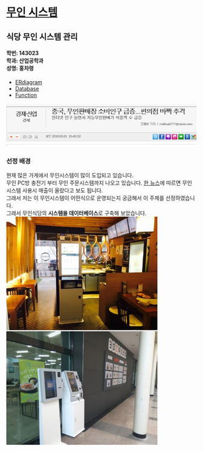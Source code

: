 <!doctype html>
<html>
<head>
<title>메인 화면</title>
<meta charset="utf-8">
</head>
<body>
  <h1><a href="1.html">무인 시스템</a></h1>
  <h2>식당 무인 시스템 관리</h2>

  <h4>
      학번: 143023<br>
      학과: 산업공학과<br>
      성명: 홍차령</h4>
  <ul>
    <li> <a href="ERdiagram.html" title="ERdiagram">ERdiagram</a></li>
    <li> <a href="2.html">Database</a></li>
    <li> <a href="3.html">Function</a></li>
  </ul>
<img src="뉴스기사1.jpg" width=600>
<h3>선정 배경</h3>
  현재 많은 가게에서 무인시스템이 많이 도입되고 있습니다.<br>
  무인 PC방 충전기 부터 무인 주문시스템까지 나오고 있습니다. <a href="http://www.etoday.co.kr/news/section/newsview.php?idxno=1630150" target="_blank">한 뉴스</a>에 따르면 무인시스템 사용시 매출이 올랐다고 보도 됩니다.<br>
  그래서 저는 이 무인시스템이 어떤식으로 운영되는지 궁금해서 이 주제를 선정하였습니다.<br>
  그래서 무인식당의 <strong>시스템을 데이터베이스</strong>로 구축해 보았습니다.<br>
  <img src="무인시스템1.jpg" width=400>
  <img src="무인시스템2.jpg" width=400>
</body>
</html>
